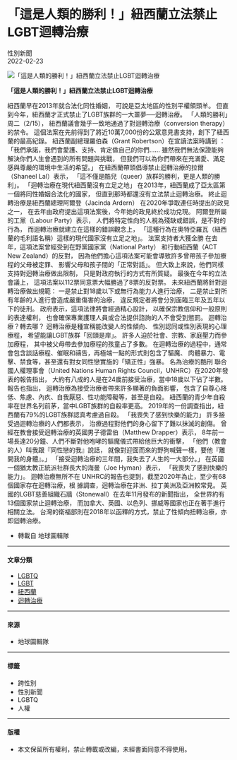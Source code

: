 # 「這是人類的勝利！」紐西蘭立法禁止LGBT迴轉治療

性別新聞  
2022-02-23

![「這是人類的勝利！」紐西蘭立法禁止LGBT迴轉治療](//cdn.cybassets.com/s/files/3891/ckeditor/pictures/content_b83a6acd-3d2b-494b-b52d-aed45685e93d.jpg)

**「這是人類的勝利！」紐西蘭立法禁止LGBT迴轉治療**

紐西蘭早在2013年就合法化同性婚姻， 可說是亞太地區的性別平權領頭羊。 但直到今年，紐西蘭才正式禁止了LGBT族群的一大噩夢──迴轉治療。 「人類的勝利」周二（2/15）， 紐西蘭議會幾乎一致地通過了對迴轉治療（conversion therapy）的禁令。 這個法案在先前得到了將近10萬7,000份的公眾意見書支持，創下了紐西蘭的最高紀錄。 紐西蘭副總理羅伯森（Grant Robertson）在宣讀法案時講到 ：「我們承諾，我們會愛護、支持、肯定做自己的你們…… 雖然我們無法保證能夠解決你們人生會遇到的所有問題與挑戰， 但我們可以為你們帶來在充滿愛、滿足感與尊嚴的環境中生活的希望。」 在紐西蘭帶頭倡導禁止迴轉治療的拉爾（Shaneel Lal）表示， 「這不僅是酷兒（queer）族群的勝利，更是人類的勝利」。 「迴轉治療在現代紐西蘭沒有立足之地」 在2013年，紐西蘭成了亞太區第一個將同性婚姻合法化的國家， 但直到那時都還沒有立法禁止迴轉治療。 終止迴轉治療是紐西蘭總理阿爾登（Jacinda Ardern） 在2020年爭取連任時提出的政見之一， 在去年由政府提出這項法案後，今年她的政見終於成功兌現。 阿爾登所屬的工黨（Labour Party）表示， 人們將特定性向的人視為殘缺或錯誤，是不對的行為， 而迴轉治療就建立在這樣的錯誤觀念上， 「這種行為在奧特亞羅瓦（紐西蘭的毛利語名稱）這樣的現代國家沒有立足之地」。 法案支持者大獲全勝 在去年，這項法案曾經受到在野黨國家黨（National Party） 和行動紐西蘭（ACT New Zealand）的反對， 因為他們擔心這項法案可能會導致許多曾帶孩子參加療程的父母被定罪、 影響父母和孩子間的「正常對話」。 但大致上來說，他們同樣支持對迴轉治療做出限制， 只是對政府執行的方式有所質疑。 最後在今年的立法會議上， 這項法案以112票同意票大幅勝過了8票的反對票。 未來紐西蘭將針對迴轉治療做出規範： 一是禁止對18歲以下或無行為能力人進行治療， 二是禁止對所有年齡的人進行會造成嚴重傷害的治療， 違反規定者將會分別面臨三年及五年以下的徒刑。 政府表示，這項法律將會經過精心設計， 以確保宗教信仰和一般原則的表達權利， 也會確保專業護理人員或合法提供諮詢的人不會受到懲罰。 迴轉治療？轉去哪？ 迴轉治療是種宣稱能改變人的性傾向、 性別認同或性別表現的心理療程， 希望能讓LGBT族群「回頭是岸」。 許多人迫於社會、宗教、家庭壓力而參加療程， 其中被父母帶去參加療程的孩童占了多數。 在迴轉治療的過程中，通常會包含談話療程、催眠和禱告，再極端一點的形式則包含了驅魔、 肉體暴力、電擊、禁食等，甚至還有對女同性戀實施的「矯正性」強暴。 名為治療的酷刑 聯合國人權理事會（United Nations Human Rights Council，UNHRC）在2020年發表的報告指出， 大約有八成的人是在24歲前接受治療，當中18歲以下佔了半數。報告也指出， 迴轉治療為接受治療者帶來許多顯著的負面影響， 包含了自尊心降低、焦慮、內疚、自我厭惡、性功能障礙等，甚至是自殺。 紐西蘭的青少年自殺率在世界名列前茅，當中LGBT族群的自殺率更高。 2019年的一份調查指出，紐西蘭有79%的LGBT族群認真考慮過自殺。 「我喪失了感到快樂的能力」 許多接受過迴轉治療的人們都表示， 治療過程對他們的身心留下了難以抹滅的創傷。 曾經在教會接受迴轉治療的英國男子德雷伯（Matthew Drapper）表示， 8年前一場長達20分鐘、人們不斷對他咆哮的驅魔儀式帶給他巨大的衝擊， 「他們（教會的人）叫我跟『同性戀的我』說話， 就像對迎面而來的野狗喊聲一樣，要他『離開我的身體』。」 「接受迴轉治療的三年間，我失去了人生的一大部分。」 在英國一個猶太教正統派社群長大的海曼（Joe Hyman）表示， 「我喪失了感到快樂的能力」。 迴轉治療無所不在 UNHRC的報告也提到，截至2020年為止，至少有68個國家存在迴轉治療，根 據調查，迴轉治療在非洲、拉丁美洲及亞洲較常見。 英國的LGBT慈善組織石牆（Stonewall）在去年11月發布的新聞指出， 全世界約有13個國家禁止迴轉治療， 而加拿大、英國、以色列、挪威等國家也正在著手進行相關立法。 台灣的衛福部則在2018年以函釋的方式，禁止了性傾向扭轉治療，亦即迴轉治療。 

- 轉載自 地球圖輯隊

---

#### 文章分類
- [LGBTQ](https://blogs/gender-news/tagged/LGBTQ)
- [LGBT](https://blogs/gender-news/tagged/LGBT)
- [紐西蘭](https://blogs/gender-news/tagged/%E7%B4%90%E8%A5%BF%E8%98%AD)
- [迴轉治療](https://blogs/gender-news/tagged/%E8%BF%B4%E8%BD%89%E6%B2%BB%E7%99%82)

--- 

#### 來源
- 地球圖輯隊

--- 

#### 標籤
- 跨性別
- 性別新聞
- LGBTQ
- 人權

--- 

#### 版權
- 本文保留所有權利，禁止轉載或改編，未經書面同意不得使用。